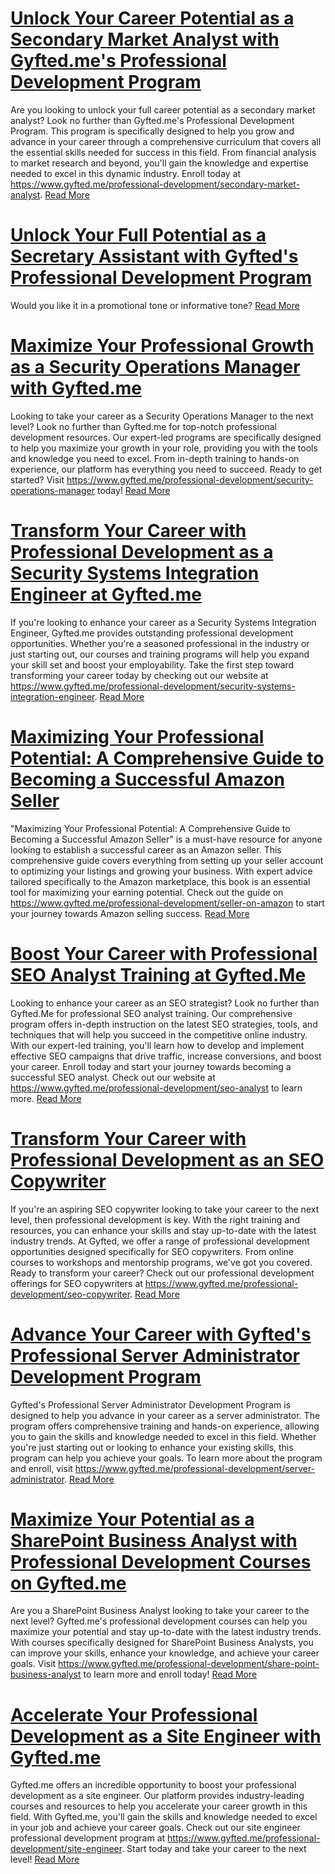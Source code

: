 # [Unlock Your Career Potential as a Secondary Market Analyst with Gyfted.me's Professional Development Program](https://www.gyfted.me/professional-development/secondary-market-analyst)

Are you looking to unlock your full career potential as a secondary market analyst? Look no further than Gyfted.me's Professional Development Program. This program is specifically designed to help you grow and advance in your career through a comprehensive curriculum that covers all the essential skills needed for success in this field. From financial analysis to market research and beyond, you'll gain the knowledge and expertise needed to excel in this dynamic industry. Enroll today at https://www.gyfted.me/professional-development/secondary-market-analyst. [Read More](https://www.gyfted.me/professional-development/secondary-market-analyst)

# [Unlock Your Full Potential as a Secretary Assistant with Gyfted's Professional Development Program](https://www.gyfted.me/professional-development/secretary-assistant)

Would you like it in a promotional tone or informative tone? [Read More](https://www.gyfted.me/professional-development/secretary-assistant)

# [Maximize Your Professional Growth as a Security Operations Manager with Gyfted.me](https://www.gyfted.me/professional-development/security-operations-manager)

Looking to take your career as a Security Operations Manager to the next level? Look no further than Gyfted.me for top-notch professional development resources. Our expert-led programs are specifically designed to help you maximize your growth in your role, providing you with the tools and knowledge you need to excel. From in-depth training to hands-on experience, our platform has everything you need to succeed. Ready to get started? Visit https://www.gyfted.me/professional-development/security-operations-manager today! [Read More](https://www.gyfted.me/professional-development/security-operations-manager)

# [Transform Your Career with Professional Development as a Security Systems Integration Engineer at Gyfted.me](https://www.gyfted.me/professional-development/security-systems-integration-engineer)

If you're looking to enhance your career as a Security Systems Integration Engineer, Gyfted.me provides outstanding professional development opportunities. Whether you're a seasoned professional in the industry or just starting out, our courses and training programs will help you expand your skill set and boost your employability. Take the first step toward transforming your career today by checking out our website at https://www.gyfted.me/professional-development/security-systems-integration-engineer. [Read More](https://www.gyfted.me/professional-development/security-systems-integration-engineer)

# [Maximizing Your Professional Potential: A Comprehensive Guide to Becoming a Successful Amazon Seller](https://www.gyfted.me/professional-development/seller-on-amazon)

"Maximizing Your Professional Potential: A Comprehensive Guide to Becoming a Successful Amazon Seller" is a must-have resource for anyone looking to establish a successful career as an Amazon seller. This comprehensive guide covers everything from setting up your seller account to optimizing your listings and growing your business. With expert advice tailored specifically to the Amazon marketplace, this book is an essential tool for maximizing your earning potential. Check out the guide on https://www.gyfted.me/professional-development/seller-on-amazon to start your journey towards Amazon selling success. [Read More](https://www.gyfted.me/professional-development/seller-on-amazon)

# [Boost Your Career with Professional SEO Analyst Training at Gyfted.Me](https://www.gyfted.me/professional-development/seo-analyst)

Looking to enhance your career as an SEO strategist? Look no further than Gyfted.Me for professional SEO analyst training. Our comprehensive program offers in-depth instruction on the latest SEO strategies, tools, and techniques that will help you succeed in the competitive online industry. With our expert-led training, you'll learn how to develop and implement effective SEO campaigns that drive traffic, increase conversions, and boost your career. Enroll today and start your journey towards becoming a successful SEO analyst. Check out our website at https://www.gyfted.me/professional-development/seo-analyst to learn more. [Read More](https://www.gyfted.me/professional-development/seo-analyst)

# [Transform Your Career with Professional Development as an SEO Copywriter](https://www.gyfted.me/professional-development/seo-copywriter)

If you're an aspiring SEO copywriter looking to take your career to the next level, then professional development is key. With the right training and resources, you can enhance your skills and stay up-to-date with the latest industry trends. At Gyfted, we offer a range of professional development opportunities designed specifically for SEO copywriters. From online courses to workshops and mentorship programs, we've got you covered. Ready to transform your career? Check out our professional development offerings for SEO copywriters at https://www.gyfted.me/professional-development/seo-copywriter. [Read More](https://www.gyfted.me/professional-development/seo-copywriter)

# [Advance Your Career with Gyfted's Professional Server Administrator Development Program](https://www.gyfted.me/professional-development/server-administrator)

Gyfted's Professional Server Administrator Development Program is designed to help you advance in your career as a server administrator. The program offers comprehensive training and hands-on experience, allowing you to gain the skills and knowledge needed to excel in this field. Whether you're just starting out or looking to enhance your existing skills, this program can help you achieve your goals. To learn more about the program and enroll, visit https://www.gyfted.me/professional-development/server-administrator. [Read More](https://www.gyfted.me/professional-development/server-administrator)

# [Maximize Your Potential as a SharePoint Business Analyst with Professional Development Courses on Gyfted.me](https://www.gyfted.me/professional-development/share-point-business-analyst)

Are you a SharePoint Business Analyst looking to take your career to the next level? Gyfted.me's professional development courses can help you maximize your potential and stay up-to-date with the latest industry trends. With courses specifically designed for SharePoint Business Analysts, you can improve your skills, enhance your knowledge, and achieve your career goals. Visit https://www.gyfted.me/professional-development/share-point-business-analyst to learn more and enroll today! [Read More](https://www.gyfted.me/professional-development/share-point-business-analyst)

# [Accelerate Your Professional Development as a Site Engineer with Gyfted.me](https://www.gyfted.me/professional-development/site-engineer)

Gyfted.me offers an incredible opportunity to boost your professional development as a site engineer. Our platform provides industry-leading courses and resources to help you accelerate your career growth in this field. With Gyfted.me, you'll gain the skills and knowledge needed to excel in your job and achieve your career goals. Check out our site engineer professional development program at https://www.gyfted.me/professional-development/site-engineer. Start today and take your career to the next level! [Read More](https://www.gyfted.me/professional-development/site-engineer)

